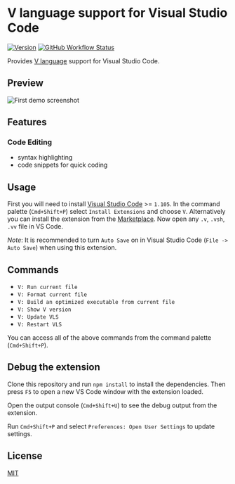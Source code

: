 # V language support for Visual Studio Code

[![Version](https://img.shields.io/visual-studio-marketplace/v/vlanguage.vscode-vlang.svg)](https://marketplace.visualstudio.com/items?itemName=vlanguage.vscode-vlang)
[![GitHub Workflow Status](https://img.shields.io/github/actions/workflow/status/vlang/vscode-vlang/ci.yml?branch=master)](https://github.com/vlang/vscode-vlang/actions/)

Provides [V language](https://vlang.io) support for Visual Studio Code.

## Preview

![First demo screenshot](./images/demo.png)

## Features

### Code Editing

- syntax highlighting
- code snippets for quick coding

## Usage

First you will need to install [Visual Studio Code][vs-code] >= `1.105`.
In the command palette (`Cmd+Shift+P`) select `Install Extensions` and choose `V`.
Alternatively you can install the extension from the [Marketplace][market-ext-link].
Now open any `.v`, `.vsh`, `.vv` file in VS Code.

_Note_: It is recommended to turn `Auto Save` on
in Visual Studio Code (`File -> Auto Save`) when using this extension.

## Commands

- `V: Run current file`
- `V: Format current file`
- `V: Build an optimized executable from current file`
- `V: Show V version`
- `V: Update VLS`
- `V: Restart VLS`

You can access all of the above commands from the command palette (`Cmd+Shift+P`).

## Debug the extension

Clone this repository and run `npm install` to install the dependencies.
Then press `F5` to open a new VS Code window with the extension loaded.

Open the output console (`Cmd+Shift+U`) to see the debug output from the extension.

Run `Cmd+Shift+P` and select `Preferences: Open User Settings` to update settings.

## License

[MIT](./LICENSE)

<!-- Links -->

[vs-code]: https://code.visualstudio.com/
[market-ext-link]: https://marketplace.visualstudio.com/items?itemName=vlanguage.vscode-vlang
